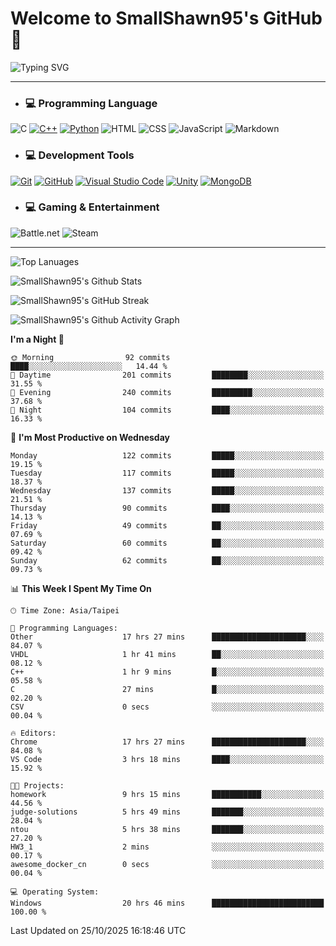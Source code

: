 # Welcome to SmallShawn95's GitHub 👋

![Typing SVG](https://readme-typing-svg.demolab.com/?lines=print("Hello,+world!");printf("Hello,+world!");cout+<<+"Hello,+world!";console.log("Hello,+world!")&center=true&vCenter=true&size=22&random=true)

***
<!-- https://shields.io/, https://simpleicons.org/ -->
* ### 💻 Programming Language
![C](https://img.shields.io/badge/-C-A8B9CC?style=flat-square&logo=c&logoColor=white)
[![C++](https://img.shields.io/badge/-C++-00599C?style=flat-square&logo=cplusplus)](https://cplusplus.com/)
[![Python](https://img.shields.io/badge/-Python-3776AB?style=flat-square&logo=python&logoColor=white)](https://www.python.org/)
![HTML](https://img.shields.io/badge/-HTML-E34F26?style=flat-square&logo=html5&logoColor=white)
![CSS](https://img.shields.io/badge/-CSS-1572B6?style=flat-square&logo=css3)
![JavaScript](https://img.shields.io/badge/-JavaScript-F7DF1E?style=flat-square&logo=javascript&logoColor=white)
![Markdown](https://img.shields.io/badge/-Markdown-000000?style=flat-square&logo=markdown)
* ### 💻 Development Tools
[![Git](https://img.shields.io/badge/-Git-f05032?style=flat-square&logo=git&logoColor=white)](https://git-scm.com/)
[![GitHub](https://img.shields.io/badge/-GitHub-181717?style=flat-square&logo=github)](https://github.com/)
[![Visual Studio Code](https://img.shields.io/badge/-Visual%20Studio%20Code-007ACC?style=flat-square&logo=visualstudiocode)](https://code.visualstudio.com/)
[![Unity](https://img.shields.io/badge/-Unity-000000?style=flat-square&logo=unity)](https://unity.com/)
[![MongoDB](https://img.shields.io/badge/-MongoDB-47A248?style=flat-square&logo=mongodb&logoColor=white)](https://www.mongodb.com/)
* ### 💻 Gaming & Entertainment
![Battle.net](https://img.shields.io/badge/-Battle.net-4381C3?style=flat-square&logo=battledotnet&logoColor=white)
![Steam](https://img.shields.io/badge/-Steam-000000?style=flat-square&logo=steam)
***

<!-- ![GitHub User's Stars](https://img.shields.io/github/stars/smallshawn95?color=orange&label=Stars&labelColor=yellow) -->
<!-- ![GitHub Followers](https://img.shields.io/github/followers/smallshawn95?color=orange&label=Followers&labelColor=FFDBAC) -->

![Top Lanuages](https://github-readme-stats.vercel.app/api/top-langs/?username=smallshawn95&theme=holi&layout=donut&size_weight=0.5&count_weight=0.5&exclude_repo=smallshawn95.github.io)

![SmallShawn95's Github Stats](https://github-readme-stats.vercel.app/api?username=smallshawn95&theme=holi&show_icons=true&rank_icon=github)

![SmallShawn95's GitHub Streak](https://streak-stats.demolab.com/?user=smallshawn95&theme=holi-theme&date_format=M%20j%5B%2C%20Y%5D)

![SmallShawn95's Github Activity Graph](https://github-readme-activity-graph.vercel.app/graph?username=smallshawn95&theme=tokyo-night)

<!-- ![SmallShawn95's WakaTime Stats](https://github-readme-stats.vercel.app/api/wakatime?username=smallshawn95) -->
<!-- ![Repositorie Card](https://github-readme-stats.vercel.app/api/pin/?username=smallshawn95&repo=Python-Discord-Bot-Course&theme=holi) -->
<!-- ![Repositorie Card](https://github-readme-stats.vercel.app/api/pin/?username=smallshawn95&repo=ZeroJudge-Code&theme=holi) -->

<!--START_SECTION:waka-->
**I'm a Night 🦉** 

```text
🌞 Morning                92 commits          ████░░░░░░░░░░░░░░░░░░░░░   14.44 % 
🌆 Daytime                201 commits         ████████░░░░░░░░░░░░░░░░░   31.55 % 
🌃 Evening                240 commits         █████████░░░░░░░░░░░░░░░░   37.68 % 
🌙 Night                  104 commits         ████░░░░░░░░░░░░░░░░░░░░░   16.33 % 
```
📅 **I'm Most Productive on Wednesday** 

```text
Monday                   122 commits         █████░░░░░░░░░░░░░░░░░░░░   19.15 % 
Tuesday                  117 commits         █████░░░░░░░░░░░░░░░░░░░░   18.37 % 
Wednesday                137 commits         █████░░░░░░░░░░░░░░░░░░░░   21.51 % 
Thursday                 90 commits          ████░░░░░░░░░░░░░░░░░░░░░   14.13 % 
Friday                   49 commits          ██░░░░░░░░░░░░░░░░░░░░░░░   07.69 % 
Saturday                 60 commits          ██░░░░░░░░░░░░░░░░░░░░░░░   09.42 % 
Sunday                   62 commits          ██░░░░░░░░░░░░░░░░░░░░░░░   09.73 % 
```


📊 **This Week I Spent My Time On** 

```text
🕑︎ Time Zone: Asia/Taipei

💬 Programming Languages: 
Other                    17 hrs 27 mins      █████████████████████░░░░   84.07 % 
VHDL                     1 hr 41 mins        ██░░░░░░░░░░░░░░░░░░░░░░░   08.12 % 
C++                      1 hr 9 mins         █░░░░░░░░░░░░░░░░░░░░░░░░   05.58 % 
C                        27 mins             █░░░░░░░░░░░░░░░░░░░░░░░░   02.20 % 
CSV                      0 secs              ░░░░░░░░░░░░░░░░░░░░░░░░░   00.04 % 

🔥 Editors: 
Chrome                   17 hrs 27 mins      █████████████████████░░░░   84.08 % 
VS Code                  3 hrs 18 mins       ████░░░░░░░░░░░░░░░░░░░░░   15.92 % 

🐱‍💻 Projects: 
homework                 9 hrs 15 mins       ███████████░░░░░░░░░░░░░░   44.56 % 
judge-solutions          5 hrs 49 mins       ███████░░░░░░░░░░░░░░░░░░   28.04 % 
ntou                     5 hrs 38 mins       ███████░░░░░░░░░░░░░░░░░░   27.20 % 
HW3_1                    2 mins              ░░░░░░░░░░░░░░░░░░░░░░░░░   00.17 % 
awesome_docker_cn        0 secs              ░░░░░░░░░░░░░░░░░░░░░░░░░   00.04 % 

💻 Operating System: 
Windows                  20 hrs 46 mins      █████████████████████████   100.00 % 
```


 Last Updated on 25/10/2025 16:18:46 UTC
<!--END_SECTION:waka-->

<!--
**smallshawn95/smallshawn95** is a ✨ _special_ ✨ repository because its `README.md` (this file) appears on your GitHub profile.

- 🔭 I’m currently working on ...
- 🌱 I’m currently learning ...
- 👯 I’m looking to collaborate on ...
- 🤔 I’m looking for help with ...
- 💬 Ask me about ...
- 📫 How to reach me: ...
- 😄 Pronouns: ...
- ⚡ Fun fact: ...
-->
